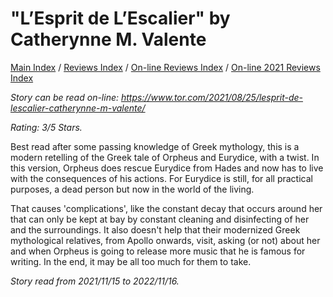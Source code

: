 # "L’Esprit de L’Escalier" by Catherynne M. Valente

[Main Index](../../../README.md) / [Reviews Index](../../README.md) / [On-line Reviews Index](../README.md) / [On-line 2021 Reviews Index](README.md)

*Story can be read on-line: <https://www.tor.com/2021/08/25/lesprit-de-lescalier-catherynne-m-valente/>*

*Rating: 3/5 Stars.*

Best read after some passing knowledge of Greek mythology, this is a modern retelling of the Greek tale of Orpheus and Eurydice, with a twist. In this version, Orpheus does rescue Eurydice from Hades and now has to live with the consequences of his actions. For Eurydice is still, for all practical purposes, a dead person but now in the world of the living.

That causes 'complications', like the constant decay that occurs around her that can only be kept at bay by constant cleaning and disinfecting of her and the surroundings. It also doesn't help that their modernized Greek mythological relatives, from Apollo onwards, visit, asking (or not) about her and when Orpheus is going to release more music that he is famous for writing. In the end, it may be all too much for them to take.

*Story read from 2021/11/15 to 2022/11/16.*

